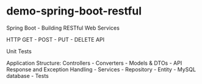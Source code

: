 # demo-spring-boot-restful

Spring Boot - Building RESTful Web Services

HTTP GET - POST - PUT - DELETE API

Unit Tests

Application Structure:
Controllers -
Converters -
Models & DTOs -
API Response and Exception Handling -
Services -
Repository -
Entity -
MySQL database -
Tests
